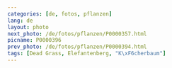 ```yaml
---
categories: [de, fotos, pflanzen]
lang: de
layout: photo
next_photo: /de/fotos/pflanzen/P0000357.html
picname: P0000396
prev_photo: /de/fotos/pflanzen/P0000394.html
tags: [Dead Grass, Elefantenberg, "K\xF6cherbaum"]
---
```

